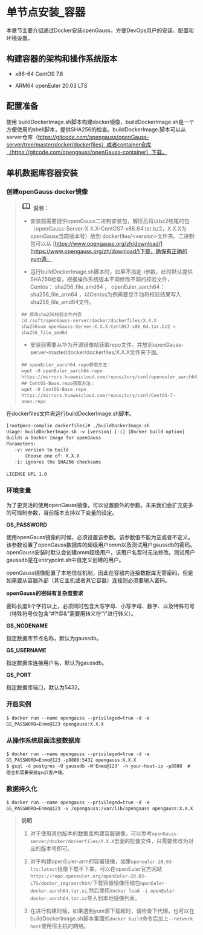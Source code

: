 # 单节点安装_容器

本章节主要介绍通过Docker安装openGauss，方便DevOps用户的安装、配置和环境设置。

## 构建容器的架构和操作系统版本<a name="zh-cn_topic_0283136491_section1017214481014"></a>

-   x86-64 CentOS 7.6

-   ARM64 openEuler 20.03 LTS

## 配置准备<a name="zh-cn_topic_0283136491_section260555142417"></a>

使用 buildDockerImage.sh脚本构建docker镜像，buildDockerImage.sh是一个方便使用的shell脚本，提供SHA256的检查。buildDockerImage.脚本可以从server仓库（https://gitcode.com/opengauss/openGauss-server/tree/master/docker/dockerfiles）或者container仓库（https://gitcode.com/opengauss/openGauss-container）下载。

## 单机数据库容器安装

### 创建openGauss docker镜像<a name="zh-cn_topic_0283136491_section159607494319"></a>

>![](public_sys-resources/icon-note.png) **说明：** 
>
>-   安装前需要提供openGauss二进制安装包，解压后将以bz2结尾的包（openGauss-Server-X.X.X-CentOS7-x86_64.tar.bz2，X.X.X为openGauss当前版本号）放到 dockerfiles/<version\>文件夹。二进制包可以从  [https://www.opengauss.org/zh/download/](https://www.opengauss.org/zh/download/)下载，确保有正确的yum源。
>
>-   运行buildDockerImage.sh脚本时，如果不指定-i参数，此时默认提供SHA256检查，根据操作系统版本不同修改不同的校验文件，
     Centos： sha256_file_amd64 ，
     openEuler_aarch64： sha256_file_arm64 ，以Centos为例需要您手动将校验结果写入sha256\_file\_amd64文件。
>    ```
>    ## 修改sha256校验文件内容
>    cd /soft/openGauss-server/docker/dockerfiles/X.X.X
>    sha256sum openGauss-Server-X.X.X-CentOS7-x86_64.tar.bz2 > sha256_file_amd64 
>    ```
>    
>-   安装前需要从华为开源镜像站获取repo文件，并放到openGauss-server-master/docker/dockerfiles/X.X.X文件夹下面。
>    ```
>    ## openEuler_aarch64.repo获取方法：
>    wget -O openEuler_aarch64.repo https://mirrors.huaweicloud.com/repository/conf/openeuler_aarch64.repo
>    ## CentOS-Base.repo获取方法：
>    wget -O CentOS-Base.repo https://mirrors.huaweicloud.com/repository/conf/CentOS-7-anon.repo
>   
>    ```

在dockerfiles文件夹运行buildDockerImage.sh脚本。

```
[root@ecs-complie dockerfiles]# ./buildDockerImage.sh
Usage: buildDockerImage.sh -v [version] [-i] [Docker build option]
Builds a Docker Image for openGauss
Parameters:
   -v: version to build
       Choose one of: X.X.X
   -i: ignores the SHA256 checksums

LICENSE UPL 1.0
```

### 环境变量<a name="zh-cn_topic_0283136491_section14764166174816"></a>

为了更灵活的使用openGauss镜像，可以设置额外的参数。未来我们会扩充更多的可控制参数，当前版本支持以下变量的设定。

**GS\_PASSWORD**

使用openGauss镜像的时候，必须设置该参数。该参数值不能为空或者不定义。该参数设置了openGauss数据库的超级用户omm以及测试用户gaussdb的密码。openGauss安装时默认会创建omm超级用户，该用户名暂时无法修改。测试用户gaussdb是在entrypoint.sh中自定义创建的用户。

openGauss镜像配置了本地信任机制，因此在容器内连接数据库无需密码，但是如果要从容器外部（其它主机或者其它容器）连接则必须要输入密码。

**openGauss的密码有复杂度要求**

密码长度8个字符以上，必须同时包含大写字母、小写字母、数字、以及特殊符号（特殊符号仅包含“\#?!@$%^&\*-”，并且“!$&”需要用转义符“\\”进行转义）。

**GS\_NODENAME**

指定数据库节点名称，默认为gaussdb。

**GS\_USERNAME**

指定数据库连接用户名，默认为gaussdb。

**GS\_PORT**

指定数据库端口，默认为5432。

### 开启实例<a name="zh-cn_topic_0283136491_section148176206211"></a>

```
$ docker run --name opengauss --privileged=true -d -e GS_PASSWORD=Enmo@123 opengauss:X.X.X
```

### 从操作系统层面连接数据库<a name="zh-cn_topic_0283136491_section53753141964"></a>

```
$ docker run --name opengauss --privileged=true -d -e GS_PASSWORD=Enmo@123 -p8888:5432 opengauss:X.X.X
$ gsql -d postgres -U gaussdb -W'Enmo@123' -h your-host-ip -p8888  # 宿主机需要安装gsql客户端。
```

### 数据持久化<a name="zh-cn_topic_0283136491_section973016196416"></a>

```
$ docker run --name opengauss --privileged=true -d -e GS_PASSWORD=Enmo@123 -v /opengauss:/var/lib/opengauss opengauss:X.X.X
```

>**说明**
>
>1. 对于使用其他版本的数据库构建容器镜像，可以参考`openGauss-server/docker/dockerfiles/X.X.X`里面的配置文件，只需要修改为对应的版本号即可。
>
>2. 对于构建openEuler-arm的容器镜像，如果`openeuler-20.03-lts:latest`镜像下载不下来，可以在openEuler官方网站`https://repo.openeuler.org/openEuler-20.03-LTS/docker_img/aarch64/`下载容器镜像压缩包`openEuler-docker.aarch64.tar.xz`,然后使用`docker load -i openEuler-docker.aarch64.tar.xz`导入到本地镜像列表。
>   
>3. 在进行构建时候，如果遇到yum源下载超时，请检查下代理，也可以在buildDockerImage.sh脚本里面的`docker build`命令后加上`--network host`使用宿主机的网络。
